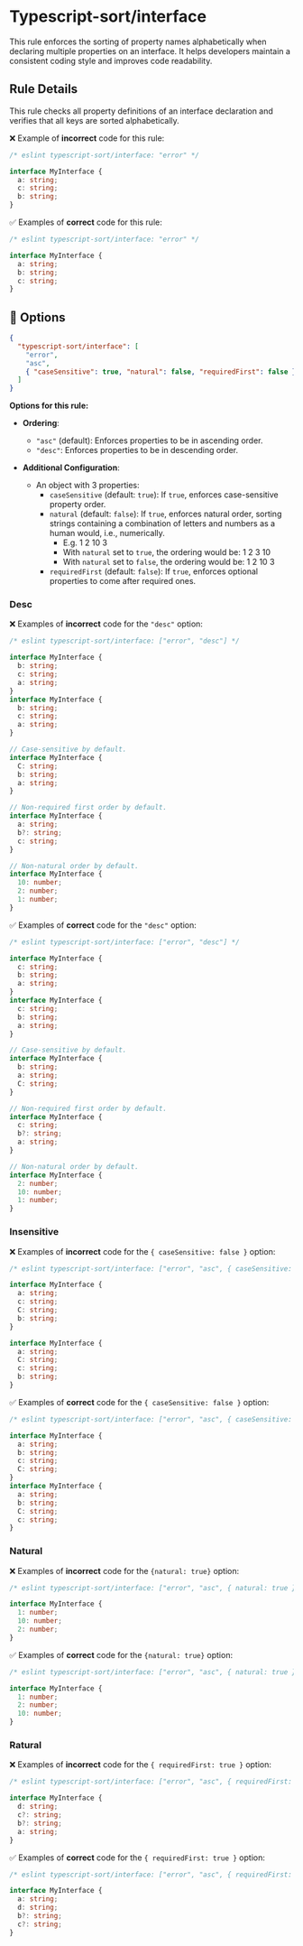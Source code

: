 # Typescript-sort/interface

This rule enforces the sorting of property names alphabetically when declaring multiple properties on an interface. It helps developers maintain a consistent coding style and improves code readability.

## Rule Details

This rule checks all property definitions of an interface declaration and verifies that all keys are sorted alphabetically.

❌ Example of **incorrect** code for this rule:

```ts
/* eslint typescript-sort/interface: "error" */

interface MyInterface {
  a: string;
  c: string;
  b: string;
}
```

✅ Examples of **correct** code for this rule:

```ts
/* eslint typescript-sort/interface: "error" */

interface MyInterface {
  a: string;
  b: string;
  c: string;
}
```

## 🔧 Options

```json
{
  "typescript-sort/interface": [
    "error",
    "asc",
    { "caseSensitive": true, "natural": false, "requiredFirst": false }
  ]
}
```

**Options for this rule:**

- **Ordering**:

  - `"asc"` (default): Enforces properties to be in ascending order.
  - `"desc"`: Enforces properties to be in descending order.

- **Additional Configuration**:
  - An object with 3 properties:
    - `caseSensitive` (default: `true`): If `true`, enforces case-sensitive property order.
    - `natural` (default: `false`): If `true`, enforces natural order, sorting strings containing a combination of letters and numbers as a human would, i.e., numerically.
      - E.g. 1 2 10 3
      - With `natural` set to `true`, the ordering would be: 1 2 3 10
      - With `natural` set to `false`, the ordering would be: 1 2 10 3
    - `requiredFirst` (default: `false`): If `true`, enforces optional properties to come after required ones.

### Desc

❌ Examples of **incorrect** code for the `"desc"` option:

```ts
/* eslint typescript-sort/interface: ["error", "desc"] */

interface MyInterface {
  b: string;
  c: string;
  a: string;
}
interface MyInterface {
  b: string;
  c: string;
  a: string;
}

// Case-sensitive by default.
interface MyInterface {
  C: string;
  b: string;
  a: string;
}

// Non-required first order by default.
interface MyInterface {
  a: string;
  b?: string;
  c: string;
}

// Non-natural order by default.
interface MyInterface {
  10: number;
  2: number;
  1: number;
}
```

✅ Examples of **correct** code for the `"desc"` option:

```ts
/* eslint typescript-sort/interface: ["error", "desc"] */

interface MyInterface {
  c: string;
  b: string;
  a: string;
}
interface MyInterface {
  c: string;
  b: string;
  a: string;
}

// Case-sensitive by default.
interface MyInterface {
  b: string;
  a: string;
  C: string;
}

// Non-required first order by default.
interface MyInterface {
  c: string;
  b?: string;
  a: string;
}

// Non-natural order by default.
interface MyInterface {
  2: number;
  10: number;
  1: number;
}
```

### Insensitive

❌ Examples of **incorrect** code for the `{ caseSensitive: false }` option:

```ts
/* eslint typescript-sort/interface: ["error", "asc", { caseSensitive: false }] */

interface MyInterface {
  a: string;
  c: string;
  C: string;
  b: string;
}

interface MyInterface {
  a: string;
  C: string;
  c: string;
  b: string;
}
```

✅ Examples of **correct** code for the `{ caseSensitive: false }` option:

```ts
/* eslint typescript-sort/interface: ["error", "asc", { caseSensitive: false }] */

interface MyInterface {
  a: string;
  b: string;
  c: string;
  C: string;
}
interface MyInterface {
  a: string;
  b: string;
  C: string;
  c: string;
}
```

### Natural

❌ Examples of **incorrect** code for the `{natural: true}` option:

```ts
/* eslint typescript-sort/interface: ["error", "asc", { natural: true }] */

interface MyInterface {
  1: number;
  10: number;
  2: number;
}
```

✅ Examples of **correct** code for the `{natural: true}` option:

```ts
/* eslint typescript-sort/interface: ["error", "asc", { natural: true }] */

interface MyInterface {
  1: number;
  2: number;
  10: number;
}
```

### Ratural

❌ Examples of **incorrect** code for the `{ requiredFirst: true }` option:

```ts
/* eslint typescript-sort/interface: ["error", "asc", { requiredFirst: true }] */

interface MyInterface {
  d: string;
  c?: string;
  b?: string;
  a: string;
}
```

✅ Examples of **correct** code for the `{ requiredFirst: true }` option:

```ts
/* eslint typescript-sort/interface: ["error", "asc", { requiredFirst: true }] */

interface MyInterface {
  a: string;
  d: string;
  b?: string;
  c?: string;
}
```
